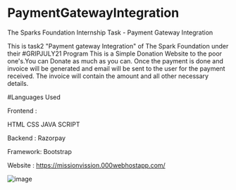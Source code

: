# PaymentGatewayIntegration
The Sparks Foundation Internship Task - Payment Gateway Integration 

This is task2 "Payment gateway Integration" of The Spark Foundation under their #GRIPJULY21 Program
This is a Simple Donation Website to the poor one's.You can Donate as much as you can.
Once the payment is done and invoice will be generated and email will be sent to the user for the payment received. The
invoice will contain the amount and all other necessary details.

#Languages Used

Frontend :

HTML
CSS
JAVA SCRIPT

Backend :
Razorpay

Framework:
Bootstrap

Website :
https://missionvission.000webhostapp.com/

![image](https://user-images.githubusercontent.com/76156666/124945587-eb403000-e02b-11eb-9c2e-07065367c27c.png)

